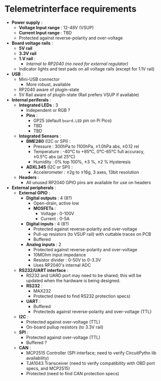 # Telemetrinterface requirements

* **Power supply** :
  * **Voltage Input range** : 12-48V (VSUP)
  * **Current Input range** : TBD
  * Protected against reverse-polarity and over-voltage
* **Board voltage rails** :
  * **5V rail**
  * **3.3V rail**
  * **1.V rail** :
    * *Internal to RP2040 (no need for external regulator)*
  * Indicator lights and test pads on all voltage rails (except for 1.1V rail)
* **USB** :
  * Mini-USB connector
    * More robust, available
  * RP2040 aware of plugin-state
  * 5V Rail aware of plugin-state (Rail prefers VSUP if available)
* **Internal periferals** :
  * **Integrated LEDs** : 3
    * Independent or RGB ?
    * **Pins** :
      * GP25 (default ```board.LED``` pin on Pi Pico)
      * TBD
      * TBD
  * **Integrated Sensors** :
    * **BME280** (I2C or SPI) :
      * Pressure : 300hPa to 1100hPa, ±1.0hPa abs, ±0.12 rel
      * Temperature : -40°C to +85°C, 0°C-65°C full accuracy, ±0.5°C abs (at 25°C)
      * Humidity : 0% top 100%, ±3 %, ±2 % Hysteresis
    * **ADXL345** (I2C or SPI) :
      * Accelerometer : ±2g to ±16g, 3 axes, 13bit resolution
  * **Headers** :
    * All unused RP2040 GPIO pins are available for use on headers
* **External peripherals** :
  * **External GPIO** :
    * **Digital outputs** : 4 (8?)
      * Open-drain, active low
      * **MOSFETs** :
        * Voltage : 0-100V
        * Current : 0-5A
    * **Digital inputs** : 4 (8?)
      * Protected against reverse-polarity and over-voltage
      * Pull-up resistors (to VSUP rail) with cuttable traces on PCB
      * Buffered
    * **Analog inputs** : 2
      * Protected against reverse-polarity and over-voltage
      * 10MOhm input impedance
      * Resistor divider : 0-50V to 0-3.3V
      * Uses RP2040's internal ADC
  * **RS232/UART interface** :
    * RS232 and UARD port may need to be shared; this will be updated when the hardware is being designed.
    * **RS232** :
      * MAX232
      * Protected (need to find RS232 protection specs)
    * **UART** :
      * Buffered
      * Protecteds against reverse-polarity and over-voltage (TTL)
  * **I2C** :
    * Protected against over-voltage (TTL)
    * On-board pullup resistors (to 3.3V rail)
  * **SPI** :
    * Protected against over-voltage (TTL)
    * Buffered ?
  * **CAN** :
    * MCP2515 Controller (SPI interface; need to verify CircuitPythn lib availability)
    * TJA1043 Transceiver (need to verify compatibility with OBD port specs, and MCP2515)
    * Protected (need to find CAN protection specs)
